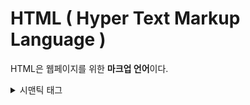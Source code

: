 # HTML ( Hyper Text Markup Language )
HTML은 웹페이지를 위한 <b>마크업 언어</b>이다. 

<details>
  
<summary>시맨틱 태그</summary>

## header
로고와 nav태그가 포함한다.
## nav
페이지 이동 메뉴를 포함한다.
## aside
우리가 싫어하는 광고내용 포함
## Section 
주제별 콘텐츠 영역을 나눈다.
### artice 
콘텐츠 내용이 들어간다
## footer
회사소개, copyright, 약관 등 내용이 포함된다.

</details>
